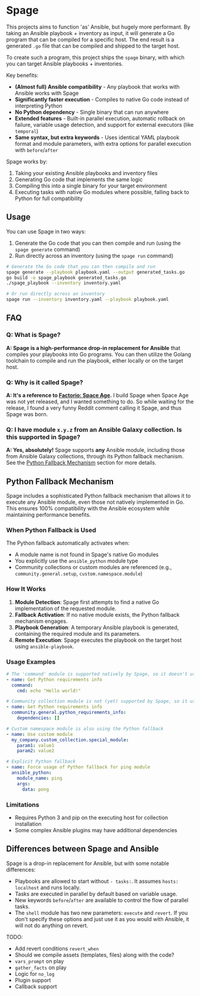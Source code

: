 # Spage

This projects aims to function 'as' Ansible, but hugely more performant. By taking an Ansible playbook + inventory as
input, it will generate a Go program that can be compiled for a specific host.
The end result is a generated `.go` file that can be compiled and shipped to the target host.

To create such a program, this project ships the `spage` binary, with which you can target Ansible playbooks + inventories.

Key benefits:

- **(Almost full) Ansible compatibility** - Any playbook that works with Ansible works with Spage
- **Significantly faster execution** - Compiles to native Go code instead of interpreting Python
- **No Python dependency** - Single binary that can run anywhere
- **Extended features** - Built-in parallel execution, automatic rollback on failure, variable usage detection, and
support for external executors (like `temporal`)
- **Same syntax, but extra keywords** - Uses identical YAML playbook format and module parameters, with extra options
for parallel execution with `before`/`after`

Spage works by:

1. Taking your existing Ansible playbooks and inventory files
2. Generating Go code that implements the same logic
3. Compiling this into a single binary for your target environment
4. Executing tasks with native Go modules where possible, falling back to Python for full compatibility

## Usage

You can use Spage in two ways:

1. Generate the Go code that you can then compile and run (using the `spage generate` command)
2. Run directly across an inventory (using the `spage run` command)

```bash
# Generate the Go code that you can then compile and run
spage generate --playbook playbook.yaml --output generated_tasks.go
go build -o spage_playbook generated_tasks.go
./spage_playbook --inventory inventory.yaml

# Or run directly across an inventory
spage run --inventory inventory.yaml --playbook playbook.yaml
```

## FAQ

### Q: What is Spage?

**A: Spage is a high-performance drop-in replacement for Ansible** that compiles your
playbooks into Go programs. You can then utilize the Golang toolchain to compile and run the playbook, either locally
or on the target host.

### Q: Why is it called Spage?

**A: It's a reference to [Factorio: Space Age](https://www.factorio.com/space-age/buy).** I build Spage when Space Age was
not yet released, and I wanted something to do. So while waiting for the release, I
found a very funny Reddit comment calling it Spage, and thus Spage was born.

### Q: I have module `x.y.z` from an Ansible Galaxy collection. Is this supported in Spage?

**A: Yes, absolutely!** Spage supports **any** Ansible module, including those from Ansible Galaxy collections, through
its Python fallback mechanism. See the [Python Fallback Mechanism](#python-fallback-mechanism) section for more details.

## Python Fallback Mechanism

Spage includes a sophisticated Python fallback mechanism that allows it to execute any Ansible module, even those not
natively implemented in Go. This ensures 100% compatibility with the Ansible ecosystem while maintaining performance benefits.

### When Python Fallback is Used

The Python fallback automatically activates when:

- A module name is not found in Spage's native Go modules
- You explicitly use the `ansible_python` module type
- Community collections or custom modules are referenced (e.g., `community.general.setup`, `custom.namespace.module`)

### How It Works

1. **Module Detection**: Spage first attempts to find a native Go implementation of the requested module.
2. **Fallback Activation**: If no native module exists, the Python fallback mechanism engages.
3. **Playbook Generation**: A temporary Ansible playbook is generated, containing the required module and its parameters.
4. **Remote Execution**: Spage executes the playbook on the target host using `ansible-playbook`.

### Usage Examples

```yaml
# The 'command' module is supported natively by Spage, so it doesn't use the Python fallback
- name: Get Python requirements info
  command:
    cmd: echo "Hello world!"

# Community collection module is not (yet) supported by Spage, so it uses the Python fallback
- name: Get Python requirements info
  community.general.python_requirements_info:
    dependencies: []

# Custom namespace module is also using the Python fallback
- name: Use custom module
  my_company.custom_collection.special_module:
    param1: value1
    param2: value2

# Explicit Python fallback
- name: Force usage of Python fallback for ping module
  ansible_python:
    module_name: ping
    args:
      data: pong
```

### Limitations

- Requires Python 3 and pip on the executing host for collection installation
- Some complex Ansible plugins may have additional dependencies

## Differences between Spage and Ansible

Spage is a drop-in replacement for Ansible, but with some notable differences:

- Playbooks are allowed to start without `- tasks:`. It assumes `hosts: localhost` and runs locally.
- Tasks are executed in parallel by default based on variable usage.
- New keywords `before`/`after` are available to control the flow of parallel tasks.
- The `shell` module has two new parameters: `execute` and `revert`. If you don't specify these options and just use it
as you would with Ansible, it will not do anything on revert.

TODO:

- Add revert conditions `revert_when`
- Should we compile assets (templates, files) along with the code?
- `vars_prompt` on play
- `gather_facts` on play
- Logic for `no_log`
- Plugin support
- Callback support
